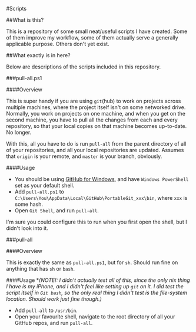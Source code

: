 #Scripts

##What is this?

This is a repository of some small neat/useful scripts I have created. Some of them improve my workflow, 
some of them actually serve a generally applicable purpose. Others don't yet exist.

##What exactly is in here?

Below are descriptions of the scripts included in this repository.

###pull-all.ps1

####Overview

This is super handy if you are using `git`(hub) to work on projects across multiple machines, where the 
project itself isn't on some networked drive. Normally, you work on projects on one machine, and when 
you get on the second machine, you have to pull all the changes from each and every repository, so that
your local copies on that machine becomes up-to-date. No longer.

With this, all you have to do is run `pull-all` from the parent directory of all of your repositories, and
all your local repositories are updated. Assumes that `origin` is your remote, and `master` is
your branch, obviously.

####Usage

- You should be using [GitHub for Windows](http://windows.github.com/), and have `Windows PowerShell` set
as your default shell.
- Add `pull-all.ps1` to `C:\Users\You\AppData\Local\GitHub\PortableGit_xxx\bin`, where `xxx` is some hash.
- Open `Git Shell`, and run `pull-all`.

I'm sure you could configure this to run when you first open the shell, but I didn't look into it.

###pull-all

####Overview

This is exactly the same as `pull-all.ps1`, but for `sh`. Should run fine on anything that has `sh` or
`bash`.

####Usage
**(NOTE!: I didn't actually test all of this, since the only *nix thing I have is my iPhone, and I didn't
feel like setting up `git` on it. I did test the script itself in `Git bash`, so the only real thing I
didn't test is the file-system location. Should work just fine though.)**

- Add `pull-all` to `/usr/bin`.
- Open your favourite shell, navigate to the root directory of all your GitHub repos, and run `pull-all`.






